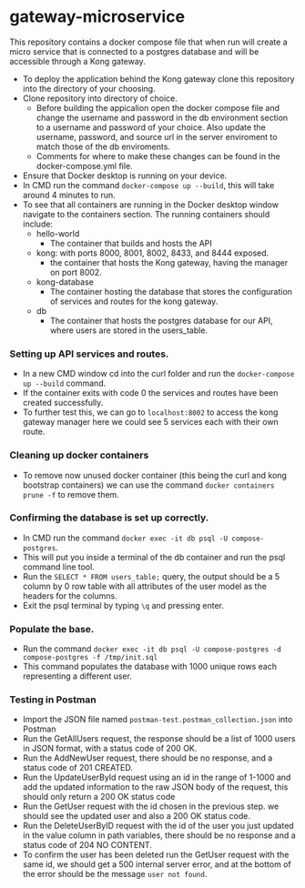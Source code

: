 # gateway-microservice
This repository contains a docker compose file that when run will create a micro service that is connected to a postgres database and will be accessible through a Kong gateway.

* To deploy the application behind the Kong gateway clone this repository into the directory of your choosing.
*  Clone repository into directory of choice.
    - Before building the appicalion open the docker compose file and change the username and password in the db environment section to a username and password of your choice. Also update the username, password, and source url in the server enviroment to match those of the db enviroments. 
    <!-- - Repeate the above with the default email and password in the pgAdmin enviroment section. -->
    - Comments for where to make these changes can be found in the docker-compose.yml file. 
* Ensure that Docker desktop is running on your device. 
* In CMD run the command `docker-compose up --build`, this will take around 4 minutes to run.
* To see that all containers are running in the Docker desktop window navigate to the containers section. The running containers should include:
    - hello-world
        * The container that builds and hosts the API
    - kong: with ports 8000, 8001, 8002, 8433, and 8444 exposed.
        * the container that hosts the Kong gateway, having the manager on port 8002.
    - kong-database
        * The container hosting the database that stores the configuration of services and routes for the kong gateway.
    - db
        * The container that hosts the postgres database for our API, where users are stored in the users_table.

### Setting up API services and routes.
* In a new CMD window cd into the curl folder and run the `docker-compose up --build` command.
* If the container exits with code 0 the services and routes have been created successfully.
* To further test this, we can go to `localhost:8002` to access the kong gateway manager here we could see 5 services each with their own route. 

### Cleaning up docker containers
* To remove now unused docker container (this being the curl and kong bootstrap containers) we can use the command `docker containers prune -f` to remove them.

### Confirming the database is set up correctly.
* In CMD run the command `docker exec -it db psql -U compose-postgres`.
* This will put you inside a terminal of the db container and run the psql command line tool. 
* Run the `SELECT * FROM users_table;` query, the output should be a 5 column by 0 row table with all attributes of the user model as the headers for the columns.
* Exit the psql terminal by typing `\q` and pressing enter.

### Populate the base.
* Run the command `docker exec -it db psql -U compose-postgres -d compose-postgres -f /tmp/init.sql`
* This command populates the database with 1000 unique rows each representing a different user.

### Testing in Postman
* Import the JSON file named `postman-test.postman_collection.json` into Postman 
* Run the GetAllUsers request, the response should be a list of 1000 users in JSON format, with a status code of 200 OK.
* Run the AddNewUser request, there should be no response, and a status code of 201 CREATED.
* Run the UpdateUserById request using an id in the range of 1-1000 and add the updated information to the raw JSON body of the request, this should only return a 200 OK status code  
* Run the GetUser request with the id chosen in the previous step. we should see the updated user and also a 200 OK status code.  
* Run the DeleteUserByID request with the id of the user you just updated in the value column in path variables, there should be no response and a status code of 204 NO CONTENT.
* To confirm the user has been deleted run the GetUser request with the same id, we should get a 500 internal server error, and at the bottom of the error should be the message `user not found`.


